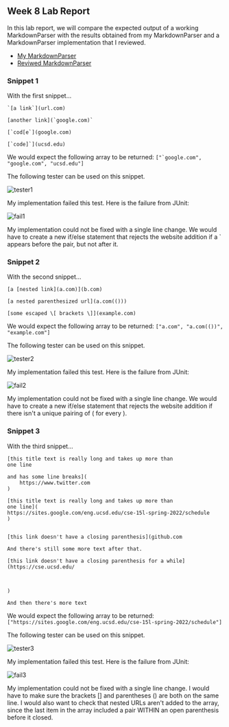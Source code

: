 ## Week 8 Lab Report

In this lab report, we will compare the expected output of a working MarkdownParser with the results obtained from my MarkdownParser and a MarkdownParser implementation that I reviewed.

* [My MarkdownParser](https://github.com/theseb72/markdown-parser)
* [Reviwed MarkdownParser](https://github.com/cbaeucsd/markdown-parser/blob/main/MarkdownParse.java)

### Snippet 1

With the first snippet...

```
`[a link`](url.com)

[another link](`google.com)`

[`cod[e`](google.com)

[`code]`](ucsd.edu)
```

We would expect the following array to be returned: ```["`google.com", "google.com", "ucsd.edu"]```

The following tester can be used on this snippet.

![tester1](https://user-images.githubusercontent.com/90715607/169676047-adedeac1-33b0-46df-9a4b-eccde332abb2.PNG)

My implementation failed this test. Here is the failure from JUnit:

![fail1](https://user-images.githubusercontent.com/90715607/169676181-306cf701-5d6d-4c35-8250-46b0883f04b7.PNG)

My implementation could not be fixed with a single line change. We would have to create a new if/else statement that rejects the website addition if a ` appears before the []() pair, but not after it.

### Snippet 2

With the second snippet...

```
[a [nested link](a.com)](b.com)

[a nested parenthesized url](a.com(()))

[some escaped \[ brackets \]](example.com)

```

We would expect the following array to be returned: `["a.com", "a.com(())", "example.com"]`

The following tester can be used on this snippet.

![tester2](https://user-images.githubusercontent.com/90715607/169676052-4eaf8989-21ff-4cba-8091-33ae1025acee.PNG)

My implementation failed this test. Here is the failure from JUnit:

![fail2](https://user-images.githubusercontent.com/90715607/169676196-92147d49-9bad-43e9-aa50-8cbee3b11bc6.PNG)

My implementation could not be fixed with a single line change. We would have to create a new if/else statement that rejects the website addition if there isn't a unique pairing of ( for every ).


### Snippet 3

With the third snippet...

```
[this title text is really long and takes up more than 
one line

and has some line breaks](
    https://www.twitter.com
)

[this title text is really long and takes up more than 
one line](
https://sites.google.com/eng.ucsd.edu/cse-15l-spring-2022/schedule
)


[this link doesn't have a closing parenthesis](github.com

And there's still some more text after that.

[this link doesn't have a closing parenthesis for a while](https://cse.ucsd.edu/



)

And then there's more text

```

We would expect the following array to be returned: `["https://sites.google.com/eng.ucsd.edu/cse-15l-spring-2022/schedule"]`

The following tester can be used on this snippet.

![tester3](https://user-images.githubusercontent.com/90715607/169676061-9ea3dedb-a4c3-408e-a7fa-83439a152983.PNG)

My implementation failed this test. Here is the failure from JUnit:

![fail3](https://user-images.githubusercontent.com/90715607/169676218-612a998e-bd46-433f-a849-46a7195ddec4.PNG)

My implementation could not be fixed with a single line change. I would have to make sure the brackets [] and parentheses () are both on the same line. I would also want to check that nested URLs aren't added to the array, since the last item in the array included a []() pair WITHIN an open parenthesis before it closed.
